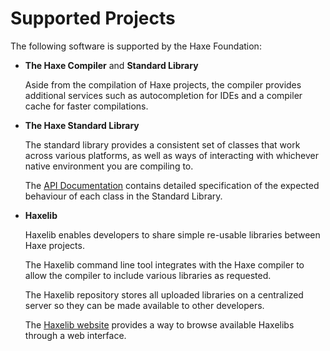 # Supported Projects

The following software is supported by the Haxe Foundation:

* __The Haxe Compiler__ and __Standard Library__

	Aside from the compilation of Haxe projects, the compiler provides additional services such as autocompletion for IDEs and a compiler cache for faster compilations.

* __The Haxe Standard Library__

	The standard library provides a consistent set of classes that work across various platforms, as well as ways of interacting with whichever native environment you are compiling to.

	The [API Documentation](http://api.haxe.org) contains detailed specification of the expected behaviour of each class in the Standard Library.

* __Haxelib__

	Haxelib enables developers to share simple re-usable libraries between Haxe projects.

	The Haxelib command line tool integrates with the Haxe compiler to allow the compiler to include various libraries as requested.

	The Haxelib repository stores all uploaded libraries on a centralized server so they can be made available to other developers.

	The [Haxelib website](https://lib.haxe.org) provides a way to browse available Haxelibs through a web interface.